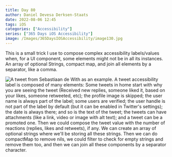 ```yaml
---
title: Day 80
author: Daniel Devesa Derksen-Staats
date: 2022-08-06 12:45
tags: iOS
categories: ["Accessibility"]
series: ["365 Days iOS Accessibility"]
image: /Images/365DaysIOSAccessibility/image130.jpg
---
```


This is a small trick I use to compose complex accessibility labels/values when, for a UI component, some elements might not be in all its instances. An array of optional Strings, compact map, and join all elements by a separator, like a comma.

![A tweet from Sebastiaan de With as an example. A tweet accessibility label is composed of many elements: Some tweets in home start with why you are seeing the tweet (Received new replies, someone liked it, based on your likes, someone retweeted, etc); the profile image is skipped; the user name is always part of the label; some users are verified; the user handle is not part of the label by default (but it can be enabled in Twitter's settings); the date is always there; and so is the text of the tweet; the tweets can have attachments (like a link, video or image with alt text); and a tweet can be a promoted one. Then we could compose the tweet value with the number of reactions (replies, likes and retweets), if any. We can create an array of optional strings where we'll be storing all these strings. Then we can do compactMap to remove nils, we could filter to check for empty strings and remove them too, and then we can join all these components by a separator character.](/Images/365DaysIOSAccessibility/image130.jpg)


